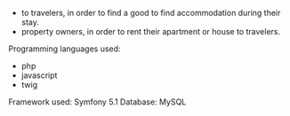 

 - to travelers, in order to find a good to find accommodation during their stay.
 - property owners, in order to rent their apartment or house to travelers.
 
Programming languages ​​used:
  - php
  - javascript
  - twig
  
Framework used: Symfony 5.1
Database: MySQL

